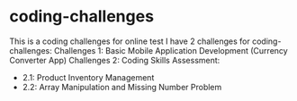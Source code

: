 # coding-challenges
This is a coding challenges for online test
I have 2 challenges for coding-challenges:
Challenges 1: Basic Mobile Application Development (Currency Converter App)
Challenges 2: Coding Skills Assessment:
  + 2.1: Product Inventory Management
  + 2.2: Array Manipulation and Missing Number Problem
